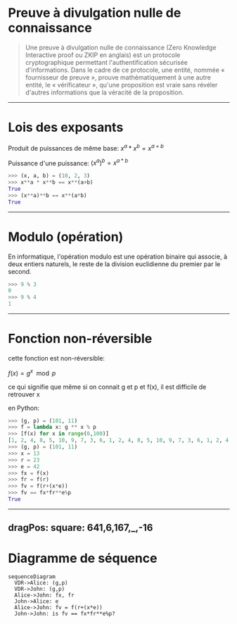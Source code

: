 # Preuve à divulgation nulle de connaissance

> Une preuve à divulgation nulle de connaissance (Zero Knowledge Interactive proof ou ZKIP en anglais) est un protocole cryptographique permettant l'authentification sécurisée d'informations. Dans le cadre de ce protocole, une entité, nommée « fournisseur de preuve », prouve mathématiquement à une autre entité, le « vérificateur », qu'une proposition est vraie sans révéler d'autres informations que la véracité de la proposition.

---

# Lois des exposants

​​Produit de puissances de même base: $x^{a}*x^{b}=x^{a+b}$

​Puissance d'une puissance: $(x^a)^b = x^{a*b}$

```python
>>> (x, a, b) = (10, 2, 3)
>>> x**a * x**b == x**(a+b)
True
>>> (x**a)**b == x**(a*b)
True
```

---

# Modulo (opération)

En informatique, l'opération modulo est une opération binaire qui associe, à deux entiers naturels, le reste de la division euclidienne du premier par le second.

```python
>>> 9 % 3
0
>>> 9 % 4
1
```
---

# Fonction non-réversible

cette fonction est non-réversible:

$f(x) = g^{x} \mod p$

ce qui signifie que même si on connait g et p et f(x), il est difficile de retrouver x

en Python:

```python
>>> (g, p) = (101, 11)
>>> f = lambda x: g ** x % p
>>> [f(x) for x in range(0,100)]
[1, 2, 4, 8, 5, 10, 9, 7, 3, 6, 1, 2, 4, 8, 5, 10, 9, 7, 3, 6, 1, 2, 4, 8, 5, 10, 9, 7, 3, 6, 1, 2, 4, 8, 5, 10, 9, 7, 3, 6, 1, 2, 4, 8, 5, 10, 9, 7, 3, 6, 1, 2, 4, 8, 5, 10, 9, 7, 3, 6, 1, 2, 4, 8, 5, 10, 9, 7, 3, 6, 1, 2, 4, 8, 5, 10, 9, 7, 3, 6, 1, 2, 4, 8, 5, 10, 9, 7, 3, 6, 1, 2, 4, 8, 5, 10, 9, 7, 3, 6]
>>> (g, p) = (101, 11)
>>> x = 13
>>> r = 23
>>> e = 42
>>> fx = f(x)
>>> fr = f(r)
>>> fv = f(r+(x*e))
>>> fv == fx*fr**e%p
True
```

---
dragPos:
  square: 641,6,167,_,-16
---

# Diagramme de séquence

```mermaid {scale: 1, alt: 'A simple sequence diagram'}
sequenceDiagram
  VDR->Alice: (g,p)
  VDR->John: (g,p)
  Alice->John: fx, fr
  John->Alice: e
  Alice->John: fv = f(r+(x*e))
  John->John: is fv == fx*fr**e%p?
```
